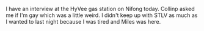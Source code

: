I have an interview at the HyVee gas station on Nifong today. Collinp asked me if I'm gay which was a little weird. I didn't keep up with STLV as much as I wanted to last night because I was tired and Miles was here.